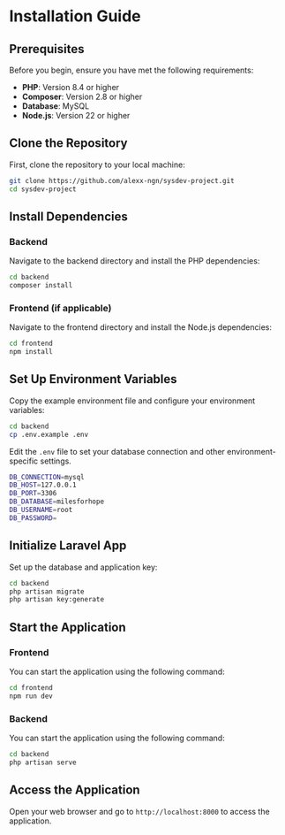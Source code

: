 # Installation Guide

## Prerequisites

Before you begin, ensure you have met the following requirements:

- **PHP**: Version 8.4 or higher
- **Composer**: Version 2.8 or higher
- **Database**: MySQL
- **Node.js**: Version 22 or higher

## Clone the Repository

First, clone the repository to your local machine:

```bash
git clone https://github.com/alexx-ngn/sysdev-project.git
cd sysdev-project
```

## Install Dependencies

### Backend

Navigate to the backend directory and install the PHP dependencies:

```bash
cd backend
composer install
```

### Frontend (if applicable)

Navigate to the frontend directory and install the Node.js dependencies:

```bash
cd frontend
npm install
```

## Set Up Environment Variables

Copy the example environment file and configure your environment variables:

```bash
cd backend
cp .env.example .env
```

Edit the `.env` file to set your database connection and other environment-specific settings.
```bash
DB_CONNECTION=mysql
DB_HOST=127.0.0.1
DB_PORT=3306
DB_DATABASE=milesforhope
DB_USERNAME=root
DB_PASSWORD=
```

## Initialize Laravel App

Set up the database and application key:

```bash
cd backend
php artisan migrate
php artisan key:generate
```

## Start the Application

### Frontend

You can start the application using the following command:

```bash
cd frontend
npm run dev
```

### Backend

You can start the application using the following command:

```bash
cd backend
php artisan serve
```

## Access the Application

Open your web browser and go to `http://localhost:8000` to access the application.